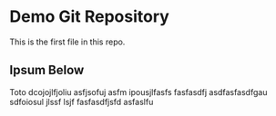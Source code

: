 # Demo Git Repository

This is the first file in this repo.

## Ipsum Below

Toto dcojojlfjoliu  asfjsofuj asfm ipousjlfasfs
fasfasdfj asdfasfasdfgau  sdfoiosul jlssf lsjf fasfasdfjsfd
asfaslfu